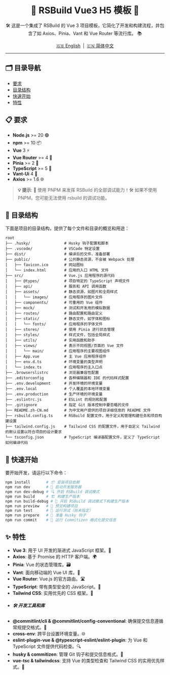 <h1 align="center">🚀 RSBuild Vue3 H5 模板 🌟</h1>
<p align="center">
🛠 这是一个集成了 RSBuild 的 Vue 3 项目模板，它简化了开发和构建流程，并包含了如 Axios、Pinia、Vant 和 Vue Router 等流行库。 📚
</p>

<p align="center">
  <a href="./README.md">🇬🇧 English</a>
  &nbsp;|&nbsp;
  <a href="./README.zh-CN.md">🇨🇳 简体中文</a>
</p>

---

## 🗂 目录导航

- [要求](#-要求)
- [目录结构](#-目录结构)
- [快速开始](#-快速开始)
- [特性](#-特性)

## 📋 要求

- **Node.js** >= 20 🟢
- **npm** >= 10 📦
- **Vue** 3 ⚡
- **Vue Router** >= 4 🚦
- **Pinia** >= 2 🌲
- **TypeScript** >= 5 📘
- **Vant-Ui** 4 📱
- **Axios** >= 1.6 🌐

> **💡 提示**: 🚀 使用 PNPM 来发挥 RSBuild 的全部调试能力！🛠 如果不使用 PNPM，您可能无法使用 rsbuild 的调试功能。

## 📁 目录结构

下面是项目的目录结构，提供了每个文件和目录的概览和用途：

```plaintext
root
├── .husky/               # Husky 钩子配置和脚本
├── .vscode/              # VSCode 特定设置
├── dist/                 # 编译后的文件，准备部署
├── public/               # 公共静态资源，不会被 Webpack 处理
│   ├── favicon.ico       # 网站图标
│   └── index.html        # 应用的入口 HTML 文件
├── src/                  # Vue.js 应用程序的源代码
│   ├── @types/           # 项目特定的 TypeScript 声明文件
│   ├── api/              # 服务和 API 调用函数
│   ├── assets/           # 静态资源，如图片和全局样式
│   │   └── images/       # 应用程序的图片文件
│   ├── components/       # 可重用的 Vue 组件
│   ├── mock/             # 测试和开发用的模拟数据
│   ├── routes/           # 路由配置和路由定义
│   ├── static/           # 静态文件，如字体和图标
│   │   └── fonts/        # 应用程序的字体文件
│   ├── stores/           # 使用 Pinia 进行状态管理
│   ├── styles/           # 样式文件，包括全局样式
│   ├── utils/            # 实用函数和助手
│   ├── views/            # 表示不同视图/页面的 Vue 文件
│   │   └── main/         # 应用程序的主要视图组件
│   ├── App.vue           # 主 Vue 应用程序组件
│   ├── env.d.ts          # 环境变量的类型声明
│   └── index.ts          # 应用程序的主入口点
├── .browserslistrc       # 浏览器兼容性配置
├── .editorconfig         # 各种编辑器和 IDE 的代码样式配置
├── .env.development      # 开发环境的环境变量
├── .env.local            # 个人覆盖的本地环境变量
├── .env.production       # 生产环境的环境变量
├── .eslintrc.js          # ESLint 的规则和配置
├── .gitignore            # 指定 Git 版本控制中要忽略的文件
├── README.zh-CN.md       # 为中文用户提供的项目详细信息的 README 文件
├── rsbuild.config.ts     # RSBuild 配置文件，用于定义和管理构建任务和项目构建设置
├── tailwind.config.js    # Tailwind CSS 的配置文件，用于自定义 Tailwind 的默认设置以符合项目的设计要求
└── tsconfig.json         # TypeScript 编译器配置文件，定义了 TypeScript 如何编译代码
```

## 🚀 快速开始

要开始开发，请运行以下命令：

```bash
npm install       # 📦 安装项目依赖
npm run dev       # 🌈 启动开发服务器
npm run dev-debug # 🔍 开启 RSBuild 调试模式
npm run build     # 🏗 构建生产版本
npm run build-debug # 🔧 开启 RSBuild 调试模式下构建生产版本
npm run preview   # 🎥 预览构建项目
npm run test      # 🧪 运行测试（尚未指定）
npm run prepare   # 📌 准备 Husky 钩子
npm run commit    # 💬 运行 Commitizen 格式化提交信息
```

## ✨ 特性
  - **Vue 3**: 用于 UI 开发的渐进式 JavaScript 框架。🎉
- **Axios**: 基于 Promise 的 HTTP 客户端。🌍
- **Pinia**: Vue 的状态管理库。🗃
- **Vant**: 面向移动端的 Vue UI 库。📱
- **Vue Router**: Vue.js 的官方路由。🛣
- **TypeScript**: 带有类型安全的 JavaScript。📜
- **Tailwind CSS**: 实用优先的 CSS 框架。💅
- ##### 🛠 开发工具和库
- **@commitlint/cli & @commitlint/config-conventional**: 确保提交信息遵循常规提交格式。📝
- **cross-env**: 跨平台设置环境变量。🌐
- **eslint-plugin-vue & @typescript-eslint/eslint-plugin**: 为 Vue 和 TypeScript 文件提供代码检查。🔍
- **husky & commitizen**: 管理 Git 钩子和提交信息格式。🐶
- **vue-tsc & tailwindcss**: 支持 Vue 的类型检查和 Tailwind CSS 的实用优先样式。🎨
